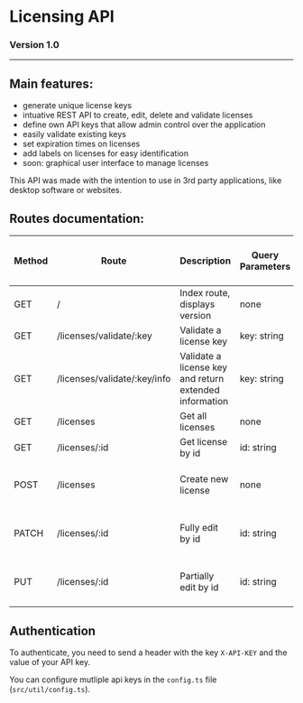 # Licensing API
### Version 1.0

----
## Main features:

- generate unique license keys
- intuative REST API to create, edit, delete and validate licenses
- define own API keys that allow admin control over the application
- easily validate existing keys
- set expiration times on licenses
- add labels on licenses for easy identification
- soon: graphical user interface to manage licenses

This API was made with the intention to use in 3rd party applications, like desktop software or websites.

## Routes documentation:
| Method | Route                        | Description                                            | Query Parameters | Body                                  | Requires Authentication? (refer to [Authentication](#authentication)) |
|--------|------------------------------|--------------------------------------------------------|------------------|---------------------------------------|-----------------------------------------------------------------------|
| GET    | /                            | Index route, displays version                          | none             |                                       |                                                                       |
| GET    | /licenses/validate/:key      | Validate a license key                                 | key: string      |                                       |                                                                       |
| GET    | /licenses/validate/:key/info | Validate a license key and return extended information | key: string      |                                       | ✅                                                                     |
| GET    | /licenses                    | Get all licenses                                       | none             |                                       | ✅                                                                     |
| GET    | /licenses/:id                | Get license by id                                      | id: string       |                                       | ✅                                                                     |
| POST   | /licenses                    | Create new license                                     | none             | `{ label: string, exp?: timestamp }`  | ✅                                                                     |
| PATCH  | /licenses/:id                | Fully edit by id                                       | id: string       | `{ label: string, exp: timestamp }`   | ✅                                                                     |
| PUT    | /licenses/:id                | Partially edit by id                                   | id: string       | `{ label?: string, exp?: timestamp }` | ✅                                                                     |

## Authentication
<a id="authentication"></a>
To authenticate, you need to send a header with the key `X-API-KEY` and the value of your API key.

You can configure mutliple api keys in the `config.ts` file (`src/util/config.ts`).
